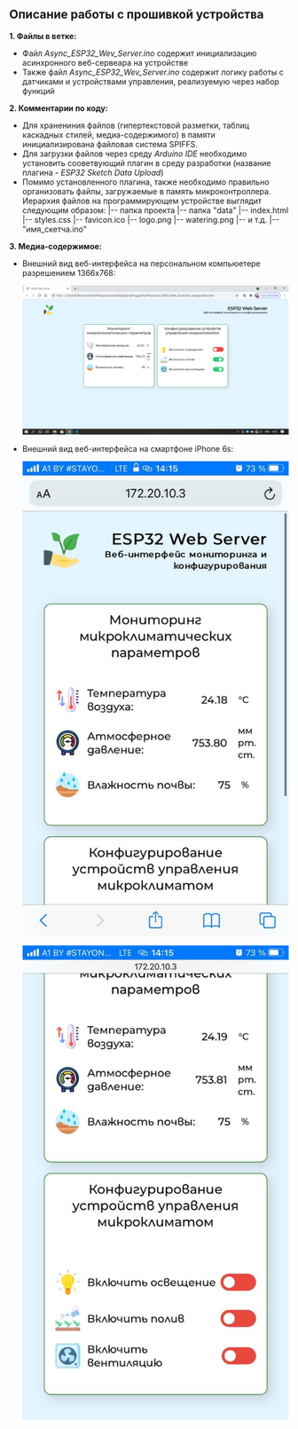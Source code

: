 ## Описание работы с прошивкой устройства

**1. Файлы в ветке:**
 - Файл *Async_ESP32_Wev_Server.ino* содержит инициализацию асинхронного веб-сервеара на устройстве
 - Также файл *Async_ESP32_Wev_Server.ino* содержит логику работы с датчиками и устройствами управления, реализуемую через набор функций

**2. Комментарии по коду:**
 - Для хранениния файлов (гипертекстовой разметки, таблиц каскадных стилей, медиа-содержимого) в памяти инициализирована файловая система SPIFFS.
 - Для загрузки файлов через среду *Arduino IDE* необходимо установить сооветвующий плагин в среду разработки (название плагина - *ESP32 Sketch Data Upload*)
 - Помимо установленного плагина, также необходимо правильно организовать файлы, загружаемые в память микроконтроллера. Иерархия файлов на программирующем устройстве выглядит следующим образом:
 |-- папка проекта
   |-- папка "data"
      |-- index.html
      |-- styles.css
      |-- favicon.ico
      |-- logo.png
      |-- watering.png
      |-- и т.д.
   |-- "имя_скетча.ino"

**3. Медиа-содержимое:**
 - Внешний вид веб-интерфейса на персональном компьюетере разрешением 1366x768:
    
    ![Внешний вид веб-интерфейса на персональном компьютере разрешением 1366x768](/screenshots/frontend_screenshots/web-interface-desktop.png)

 - Внешний вид веб-интерфейса на смартфоне iPhone 6s:
    
    ![Блок мониторинга микроклиматических параметров](/screenshots/frontend_screenshots/iphone6s_1.jpg)

    ![Блок управления микроклиматическими параметрами](screenshots/frontend_screenshots/iphone6s_2.jpg)